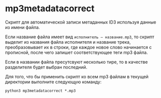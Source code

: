 # mp3metadatacorrect

Скрипт для автоматической записи метаданных ID3 используя данные из имени файла.

Если название файла имеет вид `исполнитель — название.mp3`, то скрипт выделит из названия файла исполнителя и название трека, преобразовывает их в строки, где каждое новое слово начинается с прописной, после чего запишет соответствующее теги mp3 файла. 

Если в названии файла пресутсвуют несколько тире, то в качестве разделителя будет выбран последний.

Для того, что бы применить скрипт ко всем mp3 файлам в текущей директории выполните следующую команду:
```
python3 mp3metadatacorrect *.mp3
```
